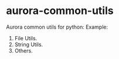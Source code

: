 # aurora-common-utils

Aurora common utils for python:
Example:
1. File Utils.
2. String Utils.
3. Others.
